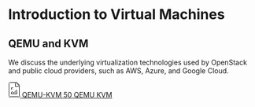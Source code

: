 Introduction to Virtual Machines
================================

QEMU and KVM
------------

We discuss the underlying virtualization technologies used by OpenStack
and public cloud providers, such as AWS, Azure, and Google Cloud.

[![Presentation](images/presentation.png) QEMU-KVM 50 QEMU KVM](https://1drv.ms/p/s!AvpSEd2J24STjCk3vcLfbpjXSxWr)

